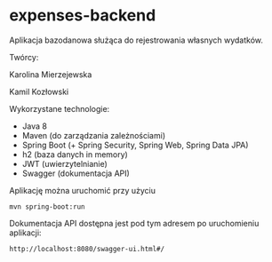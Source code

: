 # expenses-backend

Aplikacja bazodanowa służąca do rejestrowania własnych wydatków.

Twórcy:

Karolina Mierzejewska

Kamil Kozłowski

Wykorzystane technologie:

- Java 8
- Maven (do zarządzania zależnościami)
- Spring Boot (+ Spring Security, Spring Web, Spring Data JPA)
- h2 (baza danych in memory)
- JWT (uwierzytelnianie)
- Swagger (dokumentacja API)

Aplikację można uruchomić przy użyciu

`mvn spring-boot:run`

Dokumentacja API dostępna jest pod tym adresem po uruchomieniu aplikacji:

`http://localhost:8080/swagger-ui.html#/`
